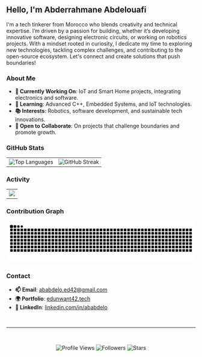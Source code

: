 ## Hello, I'm Abderrahmane Abdelouafi

I'm a tech tinkerer from Morocco who blends creativity and technical expertise. I’m driven by a passion for building, whether it’s developing innovative software, designing electronic circuits, or working on robotics projects. With a mindset rooted in curiosity, I dedicate my time to exploring new technologies, tackling complex challenges, and contributing to the open-source ecosystem. Let's connect and create solutions that push boundaries!

### About Me

- **🔭 Currently Working On**: IoT and Smart Home projects, integrating electronics and software.
- **🌱 Learning**: Advanced C++, Embedded Systems, and IoT technologies.
- **📚 Interests**: Robotics, software development, and sustainable tech innovations.
- **🤝 Open to Collaborate**: On projects that challenge boundaries and promote growth.

### GitHub Stats

<table align="center">
  <tr>
    <td align="center"><img width="450" src="https://github-readme-stats.vercel.app/api/top-langs/?username=ababdelo&layout=compact&hide_border=true&include_all_commits=true&count_private=true&theme=transparent" alt="Top Languages" /></td>
    <td align="center"><img src="https://github-readme-streak-stats.herokuapp.com?user=ababdelo&theme=github-dark-blue&background=212429&hide_border=true&border_radius=5" alt="GitHub Streak" /></td>
  </tr>
</table>

### Activity

<table>
  <tr>
    <td colspan="2" align="center"><img src="https://github-readme-activity-graph.vercel.app/graph?username=ababdelo&bg_color=212429&color=B0CAFF&line=6E81A5&point=F5F5F5&area=true&hide_border=false" /></td>
  </tr>
</table>

### Contribution Graph

<p align="center">
  <img src="https://github.com/ababdelo/ababdelo/blob/output/github-contribution-grid-snake-dark.svg" alt="Contribution Graph" />
</p>

### Contact

- **📫 Email**: ababdelo.ed42@gmail.com
- **🌍 Portfolio**: [edunwant42.tech](https://edunwant42.tech)
- **💼 LinkedIn**: [linkedin.com/in/ababdelo](https://www.linkedin.com/in/ababdelo)

<br>

---

<br>

<p align="center">
  <img alt="Profile Views" src="https://komarev.com/ghpvc/?username=ababdelo&color=blue&style=flat" />
  <img alt="Followers" src="https://img.shields.io/github/followers/ababdelo?color=2770BB" />
  <img alt="Stars" src="https://img.shields.io/github/stars/ababdelo?color=2770BB" />
</p>